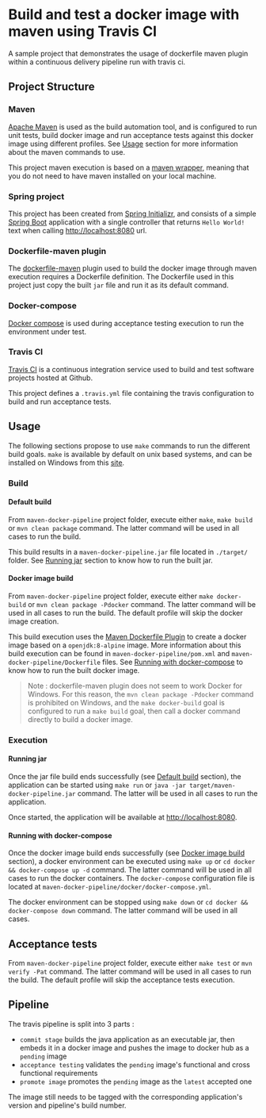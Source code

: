 # Build and test a docker image with maven using Travis CI

A sample project that demonstrates the usage of dockerfile maven plugin within a continuous delivery pipeline run with travis ci.

## Project Structure

### Maven

[Apache Maven](http://maven.apache.org) is used as the build automation tool, and is configured to run unit tests, build docker image and run acceptance tests against this docker image using different profiles. See [Usage](#usage) section for more information about the maven commands to use.

This project maven execution is based on a [maven wrapper](https://github.com/takari/maven-wrapper), meaning that you do not need to have maven installed on your local machine.

### Spring project

This project has been created from [Spring Initializr](https://start.spring.io/), and consists of a simple [Spring Boot](http://projects.spring.io/spring-boot/) application with a single controller that returns `Hello World!` text when calling [http://localhost:8080](http://localhost:8080) url.

### Dockerfile-maven plugin

The [dockerfile-maven](https://github.com/spotify/dockerfile-maven) plugin used to build the docker image through maven execution requires a Dockerfile definition. The Dockerfile used in this project just copy the built `jar` file and run it as its default command.

### Docker-compose

[Docker compose](https://docs.docker.com/compose/) is used during acceptance testing execution to run the environment under test.

### Travis CI

[Travis CI](https://travis-ci.org) is a continuous integration service used to build and test software projects hosted at Github.

This project defines a `.travis.yml` file containing the travis configuration to build and run acceptance tests.

## Usage

The following sections propose to use `make` commands to run the different build goals. `make` is available by default on unix based systems, and can be installed on Windows from this [site](http://gnuwin32.sourceforge.net/packages/make.htm).

### Build

#### Default build

From `maven-docker-pipeline` project folder, execute either `make`, `make build` or `mvn clean package` command. The latter command will be used in all cases to run the build.

This build results in a `maven-docker-pipeline.jar` file located in `./target/` folder. See [Running jar](#running-jar) section to know how to run the built jar.

#### Docker image build

From `maven-docker-pipeline` project folder, execute either `make docker-build` or `mvn clean package -Pdocker` command. The latter command will be used in all cases to run the build. The default profile will skip the docker image creation.

This build execution uses the [Maven Dockerfile Plugin](https://github.com/spotify/dockerfile-maven) to create a docker image based on a `openjdk:8-alpine` image. More information about this build execution can be found in `maven-docker-pipeline/pom.xml` and `maven-docker-pipeline/Dockerfile` files. See [Running with docker-compose](#running-with-docker-compose) to know how to run the built docker image.

> Note : dockerfile-maven plugin does not seem to work Docker for Windows. For this reason, the `mvn clean package -Pdocker` command is prohibited on Windows, and the `make docker-build` goal is configured to run a `make build` goal, then call a docker command directly to build a docker image.

### Execution

#### Running jar

Once the jar file build ends successfully (see [Default build](#default-build) section), the application can be started using `make run` or `java -jar target/maven-docker-pipeline.jar` command. The latter will be used in all cases to run the application.

Once started, the application will be available at [http://localhost:8080](http://localhost:8080).

#### Running with docker-compose

Once the docker image build ends successfully (see [Docker image build](#docker-image-build) section), a docker environment can be executed using `make up` or `cd docker && docker-compose up -d` command. The latter command will be used in all cases to run the docker containers. The `docker-compose` configuration file is located at `maven-docker-pipeline/docker/docker-compose.yml`.

The docker environment can be stopped using `make down` or `cd docker && docker-compose down` command. The latter command will be used in all cases.

## Acceptance tests

From `maven-docker-pipeline` project folder, execute either `make test` or `mvn verify -Pat` command. The latter command will be used in all cases to run the build. The default profile will skip the acceptance tests execution.

## Pipeline

The travis pipeline is split into 3 parts :

- `commit stage` builds the java application as an executable jar, then embeds it in a docker image and pushes the image to docker hub as a `pending` image
- `acceptance testing` validates the `pending` image's functional and cross functional requirements
- `promote image` promotes the `pending` image as the `latest` accepted one

The image still needs to be tagged with the corresponding application's version and pipeline's build number.
